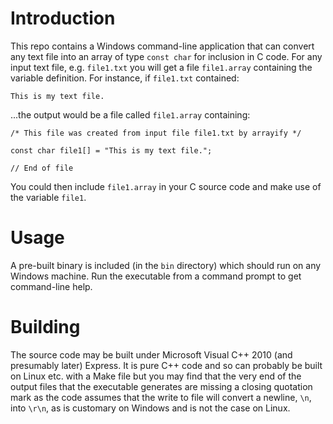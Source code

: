 # Introduction
This repo contains a Windows command-line application that can convert any text file into an array of type `const char` for inclusion in C code.  For any input text file, e.g. `file1.txt` you will get a file `file1.array` containing the variable definition.  For instance, if `file1.txt` contained:

```
This is my text file.
```

...the output would be a file called `file1.array` containing:

```
/* This file was created from input file file1.txt by arrayify */

const char file1[] = "This is my text file.";

// End of file
```

You could then include `file1.array` in your C source code and make use of the variable `file1`.

# Usage
A pre-built binary is included (in the `bin` directory) which should run on any Windows machine.  Run the executable from a command prompt to get command-line help.

# Building
The source code may be built under Microsoft Visual C++ 2010 (and presumably later) Express.  It is pure C++ code and so can probably be built on Linux etc. with a Make file but you may find that the very end of the output files that the executable generates are missing a closing quotation mark as the code assumes that the write to file will convert a newline, `\n`, into `\r\n`, as is customary on Windows and is not the case on Linux.